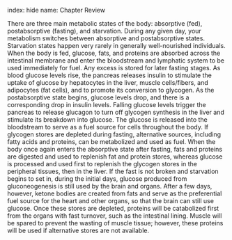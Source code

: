 index: hide
name: Chapter Review

There are three main metabolic states of the body: absorptive (fed), postabsorptive (fasting), and starvation. During any given day, your metabolism switches between absorptive and postabsorptive states. Starvation states happen very rarely in generally well-nourished individuals. When the body is fed, glucose, fats, and proteins are absorbed across the intestinal membrane and enter the bloodstream and lymphatic system to be used immediately for fuel. Any excess is stored for later fasting stages. As blood glucose levels rise, the pancreas releases insulin to stimulate the uptake of glucose by hepatocytes in the liver, muscle cells/fibers, and adipocytes (fat cells), and to promote its conversion to glycogen. As the postabsorptive state begins, glucose levels drop, and there is a corresponding drop in insulin levels. Falling glucose levels trigger the pancreas to release glucagon to turn off glycogen synthesis in the liver and stimulate its breakdown into glucose. The glucose is released into the bloodstream to serve as a fuel source for cells throughout the body. If glycogen stores are depleted during fasting, alternative sources, including fatty acids and proteins, can be metabolized and used as fuel. When the body once again enters the absorptive state after fasting, fats and proteins are digested and used to replenish fat and protein stores, whereas glucose is processed and used first to replenish the glycogen stores in the peripheral tissues, then in the liver. If the fast is not broken and starvation begins to set in, during the initial days, glucose produced from gluconeogenesis is still used by the brain and organs. After a few days, however, ketone bodies are created from fats and serve as the preferential fuel source for the heart and other organs, so that the brain can still use glucose. Once these stores are depleted, proteins will be catabolized first from the organs with fast turnover, such as the intestinal lining. Muscle will be spared to prevent the wasting of muscle tissue; however, these proteins will be used if alternative stores are not available.

